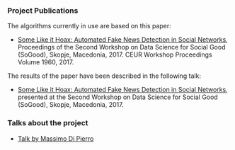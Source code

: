 ### Project Publications

The algorithms currently in use are based on this paper:

- [Some Like it Hoax: Automated Fake News Detection in Social Networks](https://arxiv.org/abs/1704.07506), Proceedings of the Second Workshop on Data Science for Social Good (SoGood), Skopje, Macedonia, 2017. CEUR Workshop Proceedings Volume 1960, 2017.

The results of the paper have been described in the following talk:

- [Some Like it Hoax: Automated Fake News Detection in Social Networks](/uploads/some_like_it_hoax.pdf), presented at the Second Workshop on Data Science for Social Good (SoGood), Skopje, Macedonia, 2017.

### Talks about the project

- [Talk by Massimo Di Pierro](media/2018-TruthValueProject.pdf)
